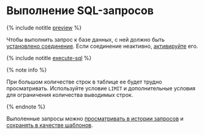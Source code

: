 # Выполнение SQL-запросов

{% include notitle [preview](../../_includes/note-preview-by-request.md) %}

Чтобы выполнить запрос к базе данных, с ней должно быть [установлено соединение](connect.md##connect-db). Если соединение неактивно, [активируйте](connect.md#update-connection) его.

{% include notitle [execute-sql](../../_includes/websql/execute-sql.md) %}

  {% note info %}

  При большом количестве строк в таблице ее будет трудно просматривать. Используйте условие `LIMIT` и дополнительные условия для ограничения количества выводимых строк. 

  {% endnote %}
  
Выполенные запросы можно [просматривать в истории запросов](history.md) и [сохранять в качестве шаблонов](templates.md).